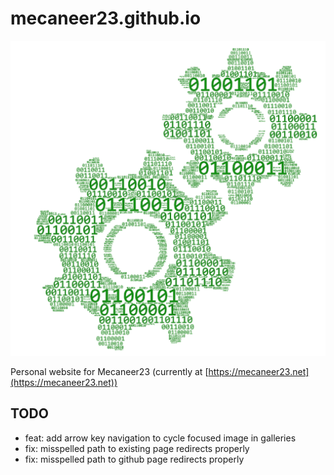 # mecaneer23.github.io

[![GitHub](resources/gearsNoBackground.png)](https://mecaneer23.github.io)

Personal website for Mecaneer23 (currently at [https://mecaneer23.net](https://mecaneer23.net))

## TODO

- feat: add arrow key navigation to cycle focused image in galleries
- fix: misspelled path to existing page redirects properly
- fix: misspelled path to github page redirects properly
